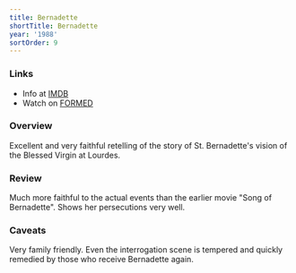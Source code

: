 ```yaml
---
title: Bernadette
shortTitle: Bernadette
year: '1988'
sortOrder: 9
---
```


### Links

* Info at [IMDB](https://www.imdb.com/title/tt0092639/)
* Watch on [FORMED](https://watch.formed.org/bernadette-1)

### Overview

Excellent and very faithful retelling of the story of St. Bernadette's vision of the Blessed Virgin at Lourdes.

### Review

Much more faithful to the actual events than the earlier movie "Song of Bernadette". Shows her persecutions very well.

### Caveats

Very family friendly. Even the interrogation scene is tempered and quickly remedied by those who receive Bernadette again.
